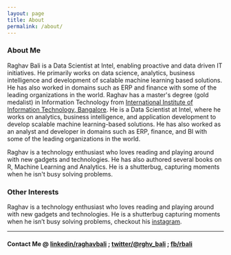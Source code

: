 ```yaml
---
layout: page
title: About
permalink: /about/
---
```


### About Me
Raghav Bali is a Data Scientist at Intel, enabling proactive and data driven IT initiatives. He primarily works on data science, analytics, business intelligence and development of scalable machine learning based solutions. He has also worked in domains such as ERP and finance with some of the leading organizations in the world. Raghav has a master's degree (gold medalist) in Information Technology from [International Institute of Information Technology, Bangalore](http://www.iiitb.ac.in/). He is a Data Scientist at Intel, where he works on analytics, business intelligence, and application development to develop scalable machine learning-based solutions. He has also worked as an analyst and developer in domains such as ERP, finance, and BI with some of the leading organizations in the world.


Raghav is a technology enthusiast who loves reading and playing around with new gadgets and technologies. He has also authored several books on R, Machine Learning and Analytics. He is a shutterbug, capturing moments when he isn't busy solving problems.


### Other Interests
Raghav is a technology enthusiast who loves reading and playing around with new gadgets and technologies. He is a shutterbug  capturing moments when he isn’t busy solving problems, checkout his [instagram](https://www.instagram.com/raghavbali/).

---

#### Contact Me @ [linkedin/raghavbali](https://in.linkedin.com/in/raghav-bali-00412b18) ; [twitter/@rghv_bali](https://twitter.com/rghv_bali) ; [fb/rbali](https://www.facebook.com/Bali.Raghav)
